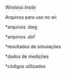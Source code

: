 <i> Wireless Insite </i>

<bold>Arquivos para uso no wi:</bold>

*arquivos .dwg

*arquivos .dxf

*resultados de simulações

*dados de medições

*códigos utilizados
